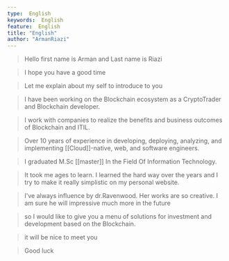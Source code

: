 ```yaml
---
type:  English
keywords:  English
feature:  English
title: "English"
author: "ArmanRiazi"
---
```



> Hello first name is Arman and Last name is Riazi

> I hope you have a good time

> Let me explain about my self to introduce to you

> I have been working on the Blockchain ecosystem as a CryptoTrader and Blockchain developer.

> I work with companies to realize the benefits and business outcomes of Blockchain and ITIL.

> Over 10 years of experience in developing, deploying, analyzing, and implementing [[Cloud]]-native, web, and software engineers.

> I graduated M.Sc [[master]] In the Field Of Information Technology.

> It took me ages to learn. I learned the hard way over the years and I try to make it really simplistic on my personal website.

> I've always influence by dr.Ravenwood. Her works are so creative. I am sure he will impressive much more in the future

> so I would like to give you a menu of solutions for investment and development based on the Blockchain.

> it will be nice to meet you

> Good luck
